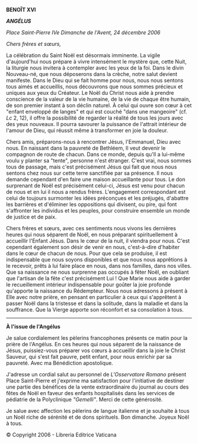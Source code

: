 **BENOÎT XVI**

***ANGÉLUS***

*Place Saint-Pierre* *IVe Dimanche de l'Avent, 24 décembre 2006*

*Chers frères et sœurs,*

La célébration du Saint Noël est désormais imminente. La vigile d'aujourd'hui nous prépare à vivre intensément le mystère que, cette Nuit, la liturgie nous invitera à contempler avec les yeux de la foi. Dans le divin Nouveau-né, que nous déposerons dans la crèche, notre salut devient manifeste. Dans le Dieu qui se fait homme pour nous, nous nous sentons tous aimés et accueillis, nous découvrons que nous sommes précieux et uniques aux yeux du Créateur. Le Noël du Christ nous aide à prendre conscience de la valeur de la vie humaine, de la vie de chaque être humain, de son premier instant à son déclin naturel. À celui qui ouvre son cœur à cet "enfant enveloppé de langes" et qui est couché "dans une mangeoire" (cf. *Lc* 2, 12), il offre la possibilité de regarder la réalité de tous les jours avec des yeux nouveaux. Il pourra savourer la puissance de l'attrait intérieur de l'amour de Dieu, qui réussit même à transformer en joie la douleur.

Chers amis, préparons-nous à rencontrer Jésus, l'Emmanuel, Dieu avec nous. En naissant dans la pauvreté de Bethléem, Il veut devenir le compagnon de route de chacun. Dans ce monde, depuis qu'Il a lui-même voulu y planter sa "tente", personne n'est étranger. C'est vrai, nous sommes tous de passage, mais c'est précisément Jésus qui fait que nous nous sentons chez nous sur cette terre sanctifiée par sa présence. Il nous demande cependant d'en faire une maison accueillante pour tous. Le don surprenant de Noël est précisément celui-ci, Jésus est venu pour chacun de nous et en lui il nous a rendus frères. L'engagement correspondant est celui de toujours surmonter les idées préconçues et les préjugés, d'abattre les barrières et d'éliminer les oppositions qui divisent, ou pire, qui font s'affronter les individus et les peuples, pour construire ensemble un monde de justice et de paix.

Chers frères et sœurs, avec ces sentiments nous vivons les dernières heures qui nous séparent de Noël, en nous préparant spirituellement à accueillir l'Enfant Jésus. Dans le cœur de la nuit, il viendra pour nous. C'est cependant également son désir de venir en nous, c'est-à-dire d'habiter dans le cœur de chacun de nous. Pour que cela se produise, il est indispensable que nous soyons disponibles et que nous nous apprêtions à le recevoir, prêts à lui faire place en nous, dans nos familles, dans nos villes. Que sa naissance ne nous surprenne pas occupés à fêter Noël, en oubliant que l'artisan de la fête c'est précisément Lui ! Que Marie nous aide à garder le recueillement intérieur indispensable pour goûter la joie profonde qu'apporte la naissance du Rédempteur. Nous nous adressons à présent à Elle avec notre prière, en pensant en particulier à ceux qui s'apprêtent à passer Noël dans la tristesse et dans la solitude, dans la maladie et dans la souffrance. Que la Vierge apporte son réconfort et sa consolation à tous.

* * *

**À l'issue de l'Angélus**

Je salue cordialement les pèlerins francophones présents ce matin pour la prière de l'Angélus. En ces heures qui nous séparent de la naissance de Jésus, puissiez-vous préparer vos cœurs à accueillir dans la joie le Christ Sauveur, qui s'est fait pauvre, petit enfant, pour nous enrichir par sa pauvreté. Avec ma Bénédiction apostolique.

J'adresse un cordial salut au personnel de *L'Osservatore Romano* présent Place Saint-Pierre et j'exprime ma satisfaction pour l'initiative de destiner une partie des bénéfices de la vente extraordinaire du journal au cours des fêtes de Noël en faveur des enfants hospitalisés dans les services de pédiatrie de la Polyclinique *"Gemelli"*. Merci de cette générosité.

Je salue avec affection les pèlerins de langue italienne et je souhaite à tous un Noël riche de sérénité et de dons spirituels. Bon dimanche. Joyeux Noël à tous.

© Copyright 2006 - Libreria Editrice Vaticana